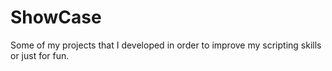 # ShowCase
Some of my projects that I developed in order to improve my scripting skills or just for fun.

